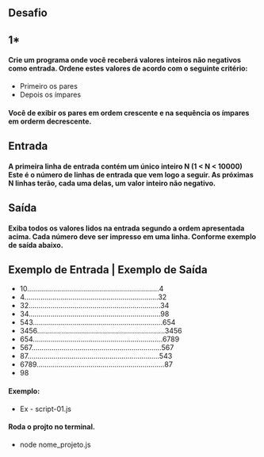 ## Desafio
## 1*
#### Crie um programa onde você receberá valores inteiros não negativos como entrada. Ordene estes valores de acordo com o seguinte critério:
- Primeiro os pares
- Depois os ímpares

#### Você de exibir os pares em ordem crescente e na sequência os ímpares em orderm decrescente.

## Entrada
#### A primeira linha de entrada contém um único inteiro N (1 < N < 10000) Este é o número de linhas de entrada que vem logo a seguir. As próximas N linhas terão, cada uma delas, um valor inteiro não negativo.

## Saída
#### Exiba todos os valores lidos na entrada segundo a ordem apresentada acima. Cada número deve ser impresso em uma linha. Conforme exemplo de saída abaixo.

## Exemplo de Entrada | Exemplo de Saída
- 10..................................................................4
- 4...................................................................32   
- 32..................................................................34 
- 34..................................................................98
- 543.................................................................654
- 3456................................................................3456
- 654.................................................................6789
- 567.................................................................567
- 87..................................................................543
- 6789................................................................87
- 98

#### Exemplo:
- Ex - script-01.js

#### Roda o projto no terminal.
- node nome_projeto.js


